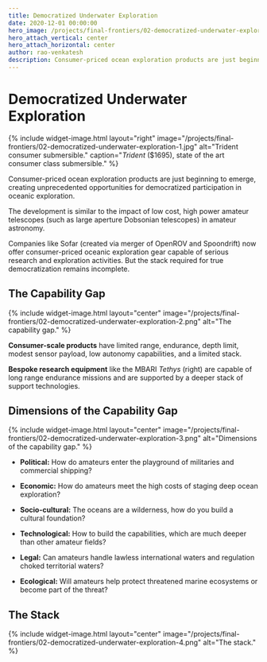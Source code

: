 ```yaml
---
title: Democratized Underwater Exploration
date: 2020-12-01 00:00:00
hero_image: /projects/final-frontiers/02-democratized-underwater-exploration-1.jpg
hero_attach_vertical: center
hero_attach_horizontal: center
author: rao-venkatesh
description: Consumer-priced ocean exploration products are just beginning to emerge, creating unprecedented opportunities for democratized participation in oceanic exploration.
---
```

# Democratized Underwater Exploration

{%
  include widget-image.html
  layout="right"
  image="/projects/final-frontiers/02-democratized-underwater-exploration-1.jpg"
  alt="Trident consumer submersible."
  caption="_Trident_ ($1695), state of the art consumer class submersible."
%}

Consumer-priced ocean exploration products are just beginning to emerge, creating unprecedented opportunities for democratized participation in oceanic exploration.

The development is similar to the impact of low cost, high power amateur telescopes (such as large aperture Dobsonian telescopes) in amateur astronomy.

Companies like Sofar (created via merger of OpenROV and Spoondrift) now offer consumer-priced oceanic exploration gear capable of serious research and exploration activities. But the stack required for true democratization remains incomplete.

## The Capability Gap

{%
  include widget-image.html
  layout="center"
  image="/projects/final-frontiers/02-democratized-underwater-exploration-2.png"
  alt="The capability gap."
%}

**Consumer-scale products** have limited range, endurance, depth limit, modest sensor payload, low autonomy capabilities, and a limited stack.

**Bespoke research equipment** like the MBARI _Tethys_ (right) are capable of long range endurance missions and are supported by a deeper stack of support technologies.

## Dimensions of the Capability Gap

{%
  include widget-image.html
  layout="center"
  image="/projects/final-frontiers/02-democratized-underwater-exploration-3.png"
  alt="Dimensions of the capability gap."
%}

- **Political:** How do amateurs enter the playground of militaries and commercial shipping?

- **Economic:** How do amateurs meet the high costs of staging deep ocean exploration?

- **Socio-cultural:** The oceans are a wilderness, how do you build a cultural foundation?

- **Technological:** How to build the capabilities, which are much deeper than other amateur fields?

- **Legal:** Can amateurs handle lawless international waters and regulation choked territorial waters?

- **Ecological:** Will amateurs help protect threatened marine ecosystems or become part of the threat?

## The Stack

{%
  include widget-image.html
  layout="center"
  image="/projects/final-frontiers/02-democratized-underwater-exploration-4.png"
  alt="The stack."
%}
